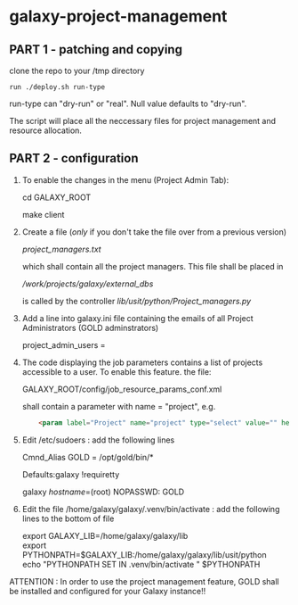 # galaxy-project-management   


## PART 1 - patching and copying

clone the repo to your /tmp directory

    run ./deploy.sh run-type

run-type can "dry-run" or "real". Null value defaults to "dry-run". 

The script will place all the neccessary files for project management and resource allocation.


## PART 2 - configuration

1. To enable the changes in the menu (Project Admin Tab):
	
    cd GALAXY_ROOT  
	
    make client
	
	
2. Create a file (_only_ if you don't take the file over from a previous version)

	_project_managers.txt_
	
	which shall contain all the project managers. This file shall be placed in 
	
    _/work/projects/galaxy/external_dbs_	
	
	is called by the controller _lib/usit/python/Project_managers.py_
	
	
3. Add a line into galaxy.ini file containing the emails of all Project Administrators (GOLD adminstrators)

    project_admin_users = <EMAIL LIST>
	
	
4. The code displaying the job parameters contains a list of projects accessible to a user. To enable this feature. the file: 

    GALAXY_ROOT/config/job_resource_params_conf.xml
	
	shall contain a parameter with name = "project", e.g.  

	```html
		<param label="Project" name="project" type="select" value="" help="Project to assign resource allocation to.">
	```  
	

5. Edit /etc/sudoers : add the following lines  

    Cmnd_Alias GOLD = /opt/gold/bin/*  

    Defaults:galaxy !requiretty  

    galaxy _hostname_=(root) NOPASSWD: GOLD  


6. Edit the file /home/galaxy/galaxy/.venv/bin/activate : add the following lines to the bottom of file

    export GALAXY_LIB=/home/galaxy/galaxy/lib  
    export PYTHONPATH=$GALAXY_LIB:/home/galaxy/galaxy/lib/usit/python  
    echo "PYTHONPATH SET IN .venv/bin/activate " $PYTHONPATH  



ATTENTION : In order to use the project management feature, GOLD shall be installed and configured for your Galaxy instance!!
